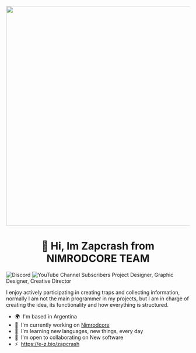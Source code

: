<div id="header" align="center">
 <img src="https://i.imgur.com/i1CB88a.gif" width="600" />
 <h1 align="center">👋 Hi, Im Zapcrash from NIMRODCORE TEAM </h1>
</div>
<img alt="Discord" src="https://img.shields.io/discord/1003040866576908300">
<img alt="YouTube Channel Subscribers" src="https://img.shields.io/youtube/channel/subscribers/UChMfLCw-XW-Ev4IcZ1ci-Xg">
Project Designer, Graphic Designer, Creative Director

I enjoy actively participating in creating traps and collecting information, normally I am not the main programmer in my projects, but I am in charge of creating the idea, its functionality and how everything is structured.

*   🌍  I'm based in Argentina
*   🚀  I'm currently working on [Nimrodcore](http://nimrodcore.net/)
*   🧠  I'm learning new languages, new things, every day
*   🤝  I'm open to collaborating on New software
*   ⚡  https://e-z.bio/zapcrash
